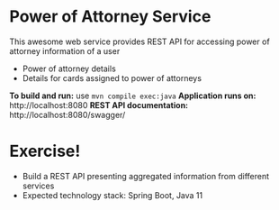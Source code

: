 # Power of Attorney Service
This awesome web service provides REST API for accessing power of attorney information of a user
  - Power of attorney details
  - Details for cards assigned to power of attorneys

**To build and run:** use `mvn compile exec:java`
**Application runs on:** http://localhost:8080
**REST API documentation:** http://localhost:8080/swagger/

# Exercise!
  - Build a REST API presenting aggregated information from different services
  - Expected technology stack: Spring Boot, Java 11